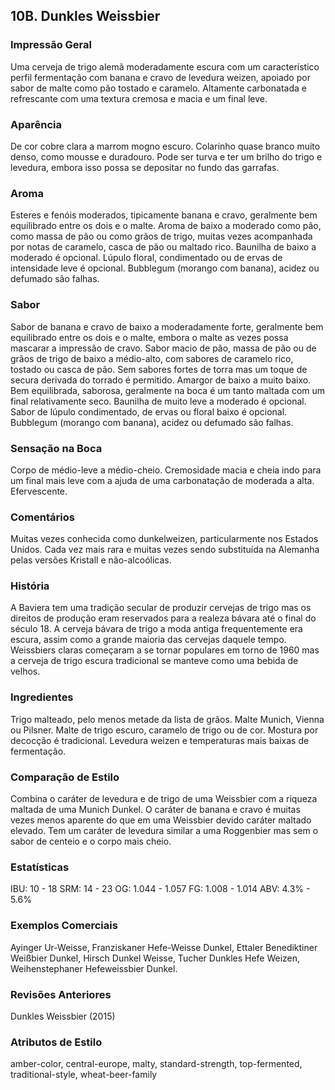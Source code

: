 ## 10B. Dunkles Weissbier

### Impressão Geral

Uma cerveja de trigo alemã moderadamente escura com um característico perfil fermentação com banana e cravo de levedura weizen, apoiado por sabor de malte como pão tostado e caramelo. Altamente carbonatada e refrescante com uma textura cremosa e macia e um final leve.

### Aparência

De cor cobre clara a marrom mogno escuro. Colarinho quase branco muito denso, como mousse e duradouro. Pode ser turva e ter um brilho do trigo e levedura, embora isso possa se depositar no fundo das garrafas.

### Aroma

Esteres e fenóis moderados, tipicamente banana e cravo, geralmente bem equilibrado entre os dois e o malte. Aroma de baixo a moderado como pão, como massa de pão ou como grãos de trigo, muitas vezes acompanhada por notas de caramelo, casca de pão ou maltado rico. Baunilha de baixo a moderado é opcional. Lúpulo floral, condimentado ou de ervas de intensidade leve é opcional. Bubblegum (morango com banana), acidez ou defumado são falhas.

### Sabor

Sabor de banana e cravo de baixo a moderadamente forte, geralmente bem equilibrado entre os dois e o malte, embora o malte as vezes possa mascarar a impressão de cravo. Sabor macio de pão, massa de pão ou de grãos de trigo de baixo a médio-alto, com sabores de caramelo rico, tostado ou casca de pão. Sem sabores fortes de torra mas um toque de secura derivada do torrado é permitido. Amargor de baixo a muito baixo. Bem equilibrada, saborosa, geralmente na boca é um tanto maltada com um final relativamente seco. Baunilha de muito leve a moderado é opcional. Sabor de lúpulo condimentado, de ervas ou floral baixo é opcional. Bubblegum (morango com banana), acidez ou defumado são falhas.

### Sensação na Boca

Corpo de médio-leve a médio-cheio. Cremosidade macia e cheia indo para um final mais leve com a ajuda de uma carbonatação de moderada a alta. Efervescente.

### Comentários

Muitas vezes conhecida como dunkelweizen, particularmente nos Estados Unidos. Cada vez mais rara e muitas vezes sendo substituída na Alemanha pelas versões Kristall e não-alcoólicas.

### História

A Baviera tem uma tradição secular de produzir cervejas de trigo mas os direitos de produção eram reservados para a realeza bávara até o final do século 18. A cerveja bávara de trigo a moda antiga frequentemente era escura, assim como a grande maioria das cervejas daquele tempo. Weissbiers claras começaram a se tornar populares em torno de 1960 mas a cerveja de trigo escura tradicional se manteve como uma bebida de velhos.

### Ingredientes

Trigo malteado, pelo menos metade da lista de grãos. Malte Munich, Vienna ou Pilsner. Malte de trigo escuro, caramelo de trigo ou de cor. Mostura por decocção é tradicional. Levedura weizen e temperaturas mais baixas de fermentação.

### Comparação de Estilo

Combina o caráter de levedura e de trigo de uma Weissbier com a riqueza maltada de uma Munich Dunkel. O caráter de banana e cravo é muitas vezes menos aparente do que em uma Weissbier devido caráter maltado elevado. Tem um caráter de levedura similar a uma Roggenbier mas sem o sabor de centeio e o corpo mais cheio.

### Estatísticas

IBU: 10 - 18
SRM: 14 - 23
OG: 1.044 - 1.057
FG: 1.008 - 1.014
ABV: 4.3% - 5.6%

### Exemplos Comerciais

Ayinger Ur-Weisse, Franziskaner Hefe-Weisse Dunkel, Ettaler Benediktiner Weißbier Dunkel, Hirsch Dunkel Weisse, Tucher Dunkles Hefe Weizen, Weihenstephaner Hefeweissbier Dunkel.

### Revisões Anteriores

Dunkles Weissbier (2015)

### Atributos de Estilo

amber-color, central-europe, malty, standard-strength, top-fermented, traditional-style, wheat-beer-family